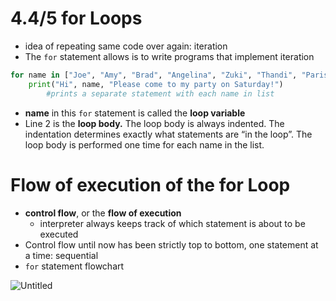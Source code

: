 # 4.4/5 for Loops

- idea of repeating same code over again: iteration
- The `for` statement allows is to write programs that implement iteration

```python
for name in ["Joe", "Amy", "Brad", "Angelina", "Zuki", "Thandi", "Paris"]:
    print("Hi", name, "Please come to my party on Saturday!")
		#prints a separate statement with each name in list
```

- **name** in this `for` statement is called the **loop variable**
- Line 2  is the **loop body.** The loop body is always indented. The indentation determines exactly what statements are “in the loop”.  The loop body is performed one time for each name in the list.

# Flow of execution of the for Loop

- **control flow**, or the **flow of execution**
    - interpreter always keeps track of which statement is about to be executed
- Control flow until now has been strictly top to bottom, one statement at a time: sequential
- `for` statement flowchart

![Untitled](4%204%205%20for%20Loops%206605f774e9bd4996816e7dd808a25462/Untitled.png)